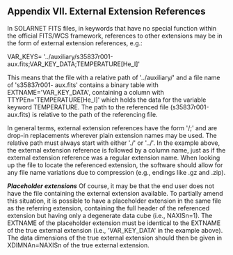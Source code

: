 ## Appendix VII. External Extension References
In SOLARNET FITS files, in keywords that have no special function within the official FITS/WCS
framework, references to other extensions may be in the form of external extension references,
e.g.:

VAR_KEYS= '../auxiliary/s35837r001-aux.fits;VAR_KEY_DATA;TEMPERATURE[He_I]'

This means that the file with a relative path of '../auxiliary/' and a file name of 's35837r001-
aux.fits' contains a binary table with EXTNAME='VAR_KEY_DATA', containing a column with
TTYPEn='TEMPERATURE[He_I]' which holds the data for the variable keyword TEMPERATURE. The
path to the referenced file (s35837r001-aux.fits) is relative to the path of the referencing file.

In general terms, external extension references have the form '<relativepath>/<filename>;<extname>' and are drop-in replacements wherever plain extension names
may be used. The relative path must always start with either './' or '../'. In the example
above, the external extension reference is followed by a column name, just as if the external
extension reference was a regular extension name. When looking up the file to locate the
referenced extension, the software should allow for any file name variations due to compression
(e.g., endings like .gz and .zip).

***Placeholder extensions***
Of course, it may be that the end user does not have the file containing the external extension
available. To partially amend this situation, it is possible to have a placeholder extension in the
same file as the referring extension, containing the full header of the referenced extension but
having only a degenerate data cube (i.e., NAXISn=1). The EXTNAME of the placeholder extension
must be identical to the EXTNAME of the true external extension (i.e., 'VAR_KEY_DATA' in the
example above). The data dimensions of the true external extension should then be given in
XDIMNAn=NAXISn of the true external extension.